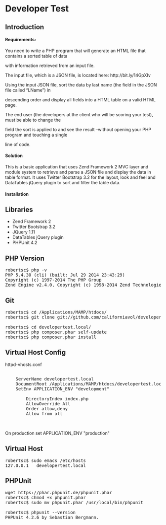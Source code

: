 Developer Test
=======================

Introduction
------------

<h4>Requirements:</h4>

<p>You need to write a PHP program that will generate an HTML file that contains a sorted table of data 

with information retrieved from an input file.</p> 

<p>The input file, which is a JSON file, is located here: http://bit.ly/14GpXIv </p>

<p>Using the input JSON file, sort the data by last name (the field in the JSON file called “LName”) in 

descending order and display all fields into a HTML table on a valid HTML page.</p>

<p>The end user (the developers at the client who will be scoring your test), must be able to change the 

field the sort is applied to and see the result –without opening your PHP program and touching a single 

line of code. </p>

<h4>Solution</h4>
<p>
This is a basic application that uses Zend Framework 2 MVC layer and module
system to retrieve and parse a JSON file and display the data in table format.
 It uses Twitter Bootstrap 3.2 for the layout, look and feel and DataTables jQuery 
plugin to sort and filter the table data.</p>

<h4>Installation</h4>


Libraries
----------
<ul>
<li>Zend Framework 2</li>
<li>Twitter Bootstrap 3.2</li>
<li>JQuery 1.11</li>
<li>DataTables jQuery plugin</li>
<li>PHPUnit 4.2</li>
</ul>



PHP Version
------------
<pre>
robertsc$ php -v
PHP 5.4.30 (cli) (built: Jul 29 2014 23:43:29) 
Copyright (c) 1997-2014 The PHP Group
Zend Engine v2.4.0, Copyright (c) 1998-2014 Zend Technologies`
</pre>


Git
---
<pre>
robertsc$ cd /Applications/MAMP/htdocs/
robertsc$ git clone git://github.com/californiavol/developertest.local developertest.local

robertsc$ cd developertest.local/
robertsc$ php composer.phar self-update
robertsc$ php composer.phar install
</pre>



Virtual Host Config
-------------------
httpd-vhosts.conf

<pre>
<VirtualHost *:80>
    ServerName developertest.local
    DocumentRoot /Applications/MAMP/htdocs/developertest.local/public
    SetEnv APPLICATION_ENV "development"
    <Directory /Applications/MAMP/htdocs/developertest.local/public>
        DirectoryIndex index.php
        AllowOverride All
        Order allow,deny
        Allow from all
    </Directory>
</VirtualHost>
</pre>

On production set APPLICATION_ENV "production"



Virtual Host
------------
<pre>
robertsc$ sudo emacs /etc/hosts
127.0.0.1   developertest.local
</pre>


PHPUnit
--------
<pre>
wget https://phar.phpunit.de/phpunit.phar
robertsc$ chmod +x phpunit.phar 
robertsc$ sudo mv phpunit.phar /usr/local/bin/phpunit

robertsc$ phpunit --version
PHPUnit 4.2.6 by Sebastian Bergmann.
</pre>
